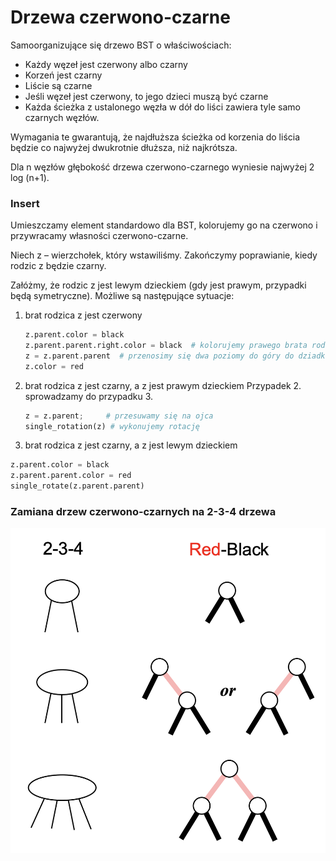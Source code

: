 # Drzewa czerwono-czarne

Samoorganizujące się drzewo BST o właściwościach:

* Każdy węzeł jest czerwony albo czarny
* Korzeń jest czarny
* Liście są czarne
* Jeśli węzeł jest czerwony, to jego dzieci muszą być czarne
* Każda ścieżka z ustalonego węzła w dół do liści zawiera tyle samo czarnych węzłów.

Wymagania te gwarantują, że najdłuższa ścieżka od korzenia do liścia będzie co najwyżej dwukrotnie dłuższa, niż najkrótsza.

Dla n węzłów głębokość drzewa czerwono-czarnego wyniesie najwyżej 2 log (n+1).

### Insert

Umieszczamy element standardowo dla BST, kolorujemy go na czerwono i przywracamy własności czerwono-czarne.

Niech z – wierzchołek, który wstawiliśmy. Zakończymy poprawianie, kiedy rodzic z będzie czarny.

Załóżmy, że rodzic z jest lewym dzieckiem (gdy jest prawym, przypadki będą symetryczne). Możliwe są następujące sytuacje:

1. brat rodzica z jest czerwony

   ```python
   z.parent.color = black 
   z.parent.parent.right.color = black  # kolorujemy prawego brata rodzica na czarno
   z = z.parent.parent  # przenosimy się dwa poziomy do góry do dziadka z
   z.color = red
   ```

2. brat rodzica z jest czarny, a z jest prawym dzieckiem
   Przypadek 2. sprowadzamy do przypadku 3.

   ```python
   z = z.parent;     # przesuwamy się na ojca
   single_rotation(z) # wykonujemy rotację
   ```

3. brat rodzica z jest czarny, a z jest lewym dzieckiem

```python
z.parent.color = black     
z.parent.parent.color = red
single_rotate(z.parent.parent)
```

### Zamiana drzew czerwono-czarnych na 2-3-4 drzewa

![czerwono_czarne_to_2-3-4](images/image-20210205183034577.png)


